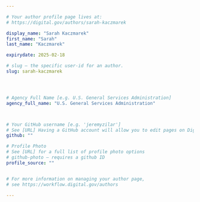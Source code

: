 ```yaml
---

# Your author profile page lives at:
# https://digital.gov/authors/sarah-kaczmarek

display_name: "Sarah Kaczmarek"
first_name: "Sarah"
last_name: "Kaczmarek"

expirydate: 2025-02-18

# slug — the specific user-id for an author.
slug: sarah-kaczmarek




# Agency Full Name [e.g. U.S. General Services Administration]
agency_full_name: "U.S. General Services Administration"



# Your GitHub username [e.g. 'jeremyzilar']
# See [URL] Having a GitHub account will allow you to edit pages on DigitalGov. The image used in your GitHub account can also be used to populate your digital.gov profile photo.
github: ""

# Profile Photo
# See [URL] for a full list of profile photo options
# github-photo — requires a github ID
profile_source: ""


# For more information on managing your author page,
# see https://workflow.digital.gov/authors

---
```

